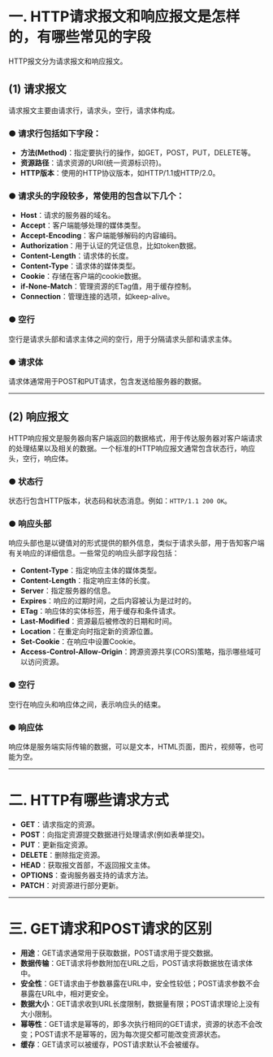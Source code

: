 # 一. HTTP请求报文和响应报文是怎样的，有哪些常见的字段

HTTP报文分为请求报文和响应报文。

## (1) 请求报文
请求报文主要由请求行，请求头，空行，请求体构成。

### ● 请求行包括如下字段：
- **方法(Method)**：指定要执行的操作，如GET，POST，PUT，DELETE等。
- **资源路径**：请求资源的URI(统一资源标识符)。
- **HTTP版本**：使用的HTTP协议版本，如HTTP/1.1或HTTP/2.0。

### ● 请求头的字段较多，常使用的包含以下几个：
- **Host**：请求的服务器的域名。
- **Accept**：客户端能够处理的媒体类型。
- **Accept-Encoding**：客户端能够解码的内容编码。
- **Authorization**：用于认证的凭证信息，比如token数据。
- **Content-Length**：请求体的长度。
- **Content-Type**：请求体的媒体类型。
- **Cookie**：存储在客户端的cookie数据。
- **if-None-Match**：管理资源的ETag值，用于缓存控制。
- **Connection**：管理连接的选项，如keep-alive。

### ● 空行
空行是请求头部和请求主体之间的空行，用于分隔请求头部和请求主体。

### ● 请求体
请求体通常用于POST和PUT请求，包含发送给服务器的数据。

---

## (2) 响应报文
HTTP响应报文是服务器向客户端返回的数据格式，用于传达服务器对客户端请求的处理结果以及相关的数据。一个标准的HTTP响应报文通常包含状态行，响应头，空行，响应体。

### ● 状态行
状态行包含HTTP版本，状态码和状态消息。例如：`HTTP/1.1 200 OK`。

### ● 响应头部
响应头部也是以键值对的形式提供的额外信息，类似于请求头部，用于告知客户端有关响应的详细信息。一些常见的响应头部字段包括：
- **Content-Type**：指定响应主体的媒体类型。
- **Content-Length**：指定响应主体的长度。
- **Server**：指定服务器的信息。
- **Expires**：响应的过期时间，之后内容被认为是过时的。
- **ETag**：响应体的实体标签，用于缓存和条件请求。
- **Last-Modified**：资源最后被修改的日期和时间。
- **Location**：在重定向时指定新的资源位置。
- **Set-Cookie**：在响应中设置Cookie。
- **Access-Control-Allow-Origin**：跨源资源共享(CORS)策略，指示哪些域可以访问资源。

### ● 空行
空行在响应头和响应体之间，表示响应头的结束。

### ● 响应体
响应体是服务端实际传输的数据，可以是文本，HTML页面，图片，视频等，也可能为空。

---

# 二. HTTP有哪些请求方式

- **GET**：请求指定的资源。
- **POST**：向指定资源提交数据进行处理请求(例如表单提交)。
- **PUT**：更新指定资源。
- **DELETE**：删除指定资源。
- **HEAD**：获取报文首部，不返回报文主体。
- **OPTIONS**：查询服务器支持的请求方法。
- **PATCH**：对资源进行部分更新。

---

# 三. GET请求和POST请求的区别

- **用途**：GET请求通常用于获取数据，POST请求用于提交数据。
- **数据传输**：GET请求将参数附加在URL之后，POST请求将数据放在请求体中。
- **安全性**：GET请求由于参数暴露在URL中，安全性较低；POST请求参数不会暴露在URL中，相对更安全。
- **数据大小**：GET请求收到URL长度限制，数据量有限；POST请求理论上没有大小限制。
- **幂等性**：GET请求是幂等的，即多次执行相同的GET请求，资源的状态不会改变；POST请求不是幂等的，因为每次提交都可能改变资源状态。
- **缓存**：GET请求可以被缓存，POST请求默认不会被缓存。
